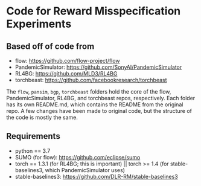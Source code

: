 # Code for Reward Misspecification Experiments

## Based off of code from
- flow: https://github.com/flow-project/flow
- PandemicSimulator: https://github.com/SonyAI/PandemicSimulator
- RL4BG: https://github.com/MLD3/RL4BG
- torchbeast: https://github.com/facebookresearch/torchbeast

The `flow`, `pansim`, `bgp`, `torchbeast` folders hold the core of the flow, PandemicSimulator, RL4BG, and torchbeast repos, respectively. Each folder has its own README.md, which contains the README from the original repo. A few changes have been made to original code, but the structure of the code is mostly the same. 

## Requirements
- python == 3.7
- SUMO (for flow): https://github.com/eclipse/sumo
- torch == 1.3.1 (for RL4BG; this is important) || torch >= 1.4 (for stable-baselines3, which PandemicSimulator uses)
- stable-baselines3: https://github.com/DLR-RM/stable-baselines3  

